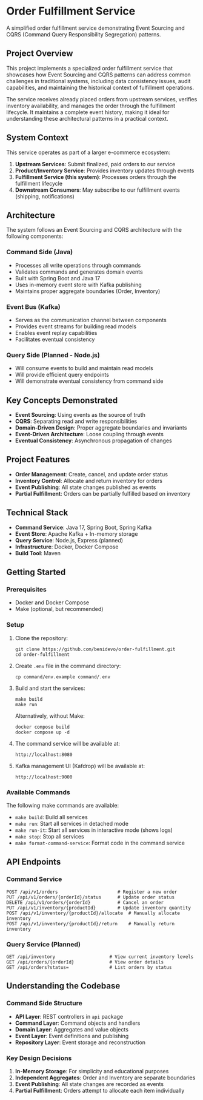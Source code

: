 # Order Fulfillment Service

A simplified order fulfillment service demonstrating Event Sourcing and CQRS (Command Query Responsibility Segregation) patterns.

## Project Overview

This project implements a specialized order fulfillment service that showcases how Event Sourcing and CQRS patterns can address common challenges in traditional systems, including data consistency issues, audit capabilities, and maintaining the historical context of fulfillment operations.

The service receives already placed orders from upstream services, verifies inventory availability, and manages the order through the fulfillment lifecycle. It maintains a complete event history, making it ideal for understanding these architectural patterns in a practical context.

## System Context

This service operates as part of a larger e-commerce ecosystem:

1. **Upstream Services**: Submit finalized, paid orders to our service
2. **Product/Inventory Service**: Provides inventory updates through events
3. **Fulfillment Service (this system)**: Processes orders through the fulfillment lifecycle
4. **Downstream Consumers**: May subscribe to our fulfillment events (shipping, notifications)

## Architecture

The system follows an Event Sourcing and CQRS architecture with the following components:

### Command Side (Java)

- Processes all write operations through commands
- Validates commands and generates domain events
- Built with Spring Boot and Java 17
- Uses in-memory event store with Kafka publishing
- Maintains proper aggregate boundaries (Order, Inventory)

### Event Bus (Kafka)

- Serves as the communication channel between components
- Provides event streams for building read models
- Enables event replay capabilities
- Facilitates eventual consistency

### Query Side (Planned - Node.js)

- Will consume events to build and maintain read models
- Will provide efficient query endpoints
- Will demonstrate eventual consistency from command side

## Key Concepts Demonstrated

- **Event Sourcing**: Using events as the source of truth
- **CQRS**: Separating read and write responsibilities
- **Domain-Driven Design**: Proper aggregate boundaries and invariants
- **Event-Driven Architecture**: Loose coupling through events
- **Eventual Consistency**: Asynchronous propagation of changes

## Project Features

- **Order Management**: Create, cancel, and update order status
- **Inventory Control**: Allocate and return inventory for orders
- **Event Publishing**: All state changes published as events
- **Partial Fulfillment**: Orders can be partially fulfilled based on inventory

## Technical Stack

- **Command Service**: Java 17, Spring Boot, Spring Kafka
- **Event Store**: Apache Kafka + In-memory storage
- **Query Service**: Node.js, Express (planned)
- **Infrastructure**: Docker, Docker Compose
- **Build Tool**: Maven

## Getting Started

### Prerequisites

- Docker and Docker Compose
- Make (optional, but recommended)

### Setup

1. Clone the repository:

   ```
   git clone https://github.com/benidevo/order-fulfillment.git
   cd order-fulfillment
   ```

2. Create `.env` file in the command directory:

   ```
   cp command/env.example command/.env
   ```

3. Build and start the services:

   ```
   make build
   make run
   ```

   Alternatively, without Make:

   ```
   docker compose build
   docker compose up -d
   ```

4. The command service will be available at:

   ```
   http://localhost:8080
   ```

5. Kafka management UI (Kafdrop) will be available at:

   ```
   http://localhost:9000
   ```

### Available Commands

The following make commands are available:

- `make build`: Build all services
- `make run`: Start all services in detached mode
- `make run-it`: Start all services in interactive mode (shows logs)
- `make stop`: Stop all services
- `make format-command-service`: Format code in the command service

## API Endpoints

### Command Service

```
POST /api/v1/orders                      # Register a new order
PUT /api/v1/orders/{orderId}/status      # Update order status
DELETE /api/v1/orders/{orderId}          # Cancel an order
PUT /api/v1/inventory/{productId}        # Update inventory quantity
POST /api/v1/inventory/{productId}/allocate  # Manually allocate inventory
POST /api/v1/inventory/{productId}/return    # Manually return inventory
```

### Query Service (Planned)

```
GET /api/inventory                    # View current inventory levels
GET /api/orders/{orderId}             # View order details
GET /api/orders?status=               # List orders by status
```

## Understanding the Codebase

### Command Side Structure

- **API Layer**: REST controllers in `api` package
- **Command Layer**: Command objects and handlers
- **Domain Layer**: Aggregates and value objects
- **Event Layer**: Event definitions and publishing
- **Repository Layer**: Event storage and reconstruction

### Key Design Decisions

1. **In-Memory Storage**: For simplicity and educational purposes
2. **Independent Aggregates**: Order and Inventory are separate boundaries
3. **Event Publishing**: All state changes are recorded as events
4. **Partial Fulfillment**: Orders attempt to allocate each item individually
